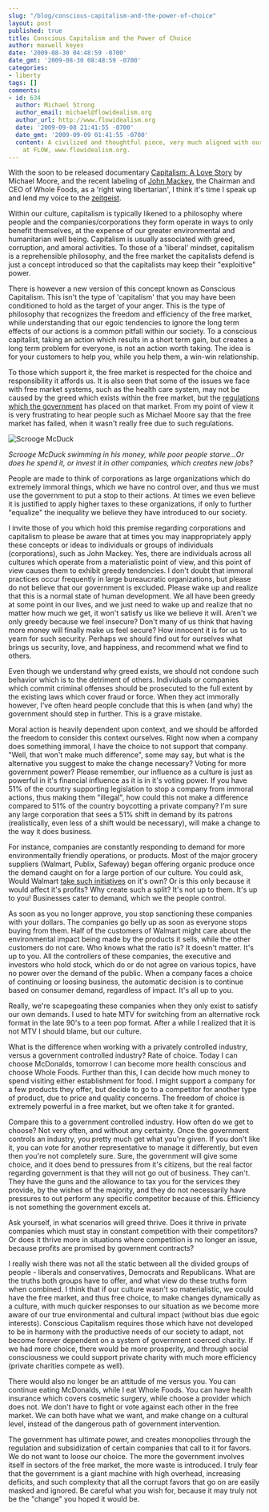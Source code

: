 ```yaml
---
slug: "/blog/conscious-capitalism-and-the-power-of-choice"
layout: post
published: true
title: Conscious Capitalism and the Power of Choice
author: maxwell keyes
date: '2009-08-30 04:48:59 -0700'
date_gmt: '2009-08-30 08:48:59 -0700'
categories:
- liberty
tags: []
comments:
- id: 634
  author: Michael Strong
  author_email: michael@flowidealism.org
  author_url: http://www.flowidealism.org
  date: '2009-09-08 21:41:55 -0700'
  date_gmt: '2009-09-09 01:41:55 -0700'
  content: A civilized and thoughtful piece, very much aligned with our tone and perspective
    at FLOW, www.flowidealism.org.
---
```


With the soon to be released documentary
[Capitalism: A Love Story](http://www.capitalismalovestory.com/) by Michael
Moore, and the recent labeling of
[John Mackey](http://en.wikipedia.org/wiki/John_Mackey_%28businessman%29), the
Chairman and CEO of Whole Foods, as a 'right wing libertarian', I think it's
time I speak up and lend my voice to the
[zeitgeist](http://en.wikipedia.org/wiki/Zeitgeist).

Within our culture, capitalism is typically likened to a philosophy where people
and the companies/corporations they form operate in ways to only benefit
themselves, at the expense of our greater environmental and humanitarian well
being. Capitalism is usually associated with greed, corruption, and amoral
activities. To those of a 'liberal' mindset, capitalism is a reprehensible
philosophy, and the free market the capitalists defend is just a concept
introduced so that the capitalists may keep their "exploitive" power.

There is however a new version of this concept known as Conscious Capitalism.
This isn't the type of 'capitalism' that you may have been conditioned to hold
as the target of your anger. This is the type of philosophy that recognizes the
freedom and efficiency of the free market, while understanding that our egoic
tendencies to ignore the long term effects of our actions is a common pitfall
within our society. To a conscious capitalist, taking an action which results in
a short term gain, but creates a long term problem for everyone, is not an
action worth taking. The idea is for your customers to help you, while you help
them, a win-win relationship.

To those which support it, the free market is respected for the choice and
responsibility it affords us. It is also seen that some of the issues we face
with free market systems, such as the health care system, may not be caused by
the greed which exists within the free market, but the
[regulations which the government](http://www2.wholefoodsmarket.com/blogs/jmackey/2009/08/14/health-care-reform-full-article/)
has placed on that market. From my point of view it is very frustrating to hear
people such as Michael Moore say that the free market has failed, when it wasn't
really free due to such regulations.

![Scrooge McDuck](./scrooge-mcduck.jpg "Scrooge McDuck, swimming in his money")

*Scrooge McDuck swimming in his money, while poor people starve...Or does he
spend it, or invest it in other companies, which creates new jobs?*

People are made to think of corporations as large organizations which do
extremely immoral things, which we have no control over, and thus we must use
the government to put a stop to their actions. At times we even believe it is
justified to apply higher taxes to these organizations, if only to further
"equalize" the inequality we believe they have introduced to our society.

I invite those of you which hold this premise regarding corporations and
capitalism to please be aware that at times you may inappropriately apply these
concepts or ideas to individuals or groups of individuals (corporations), such
as John Mackey. Yes, there are individuals across all cultures which operate
from a materialistic point of view, and this point of view causes them to
exhibit greedy tendencies. I don't doubt that immoral practices occur frequently
in large bureaucratic organizations, but please do not believe that our
government is excluded. Please wake up and realize that this is a normal state
of human development. We all have been greedy at some point in our lives, and we
just need to wake up and realize that no matter how much we get, it won't
satisfy us like we believe it will. Aren't we only greedy because we feel
insecure? Don't many of us think that having more money will finally make us
feel secure? How innocent it is for us to yearn for such security. Perhaps we
should find out for ourselves what brings us security, love, and happiness, and
recommend what we find to others.

Even though we understand why greed exists, we should not condone such behavior
which is to the detriment of others. Individuals or companies which commit
criminal offenses should be prosecuted to the full extent by the existing laws
which cover fraud or force. When they act immorally however, I've often heard
people conclude that this is when (and why) the government should step in
further. This is a grave mistake.

Moral action is heavily dependent upon context, and we should be afforded the
freedom to consider this context ourselves. Right now when a company does
something immoral, I have the choice to not support that company. "Well, that
won't make much difference", some may say, but what is the alternative you
suggest to make the change necessary? Voting for more government power? Please
remember, our influence as a culture is just as powerful in it's financial
influence as it is in it's voting power. If you have 51% of the country
supporting legislation to stop a company from immoral actions, thus making them
"illegal", how could this not make a difference compared to 51% of the country
boycotting a private company? I'm sure any large corporation that sees a 51%
shift in demand by its patrons (realistically, even less of a shift would be
necessary), will make a change to the way it does business.

For instance, companies are constantly responding to demand for more
environmentally friendly operations, or products. Most of the major grocery
suppliers (Walmart, Publix, Safeway) began offering organic produce once the
demand caught on for a large portion of our culture. You could ask, Would
Walmart
[take such initiatives](http://en.wikipedia.org/wiki/Wal-Mart#Recent_initiatives)
on it's own? Or is this only because it would affect it's profits? Why create
such a split? It's not up to them. It's up to you! Businesses cater to demand,
which we the people control.

As soon as you no longer approve, you stop sanctioning these companies with your
dollars. The companies go belly up as soon as everyone stops buying from them.
Half of the customers of Walmart might care about the environmental impact being
made by the products it sells, while the other customers do not care. Who knows
what the ratio is? It doesn't matter. It's up to you. All the controllers of
these companies, the executive and investors who hold stock, which do or do not
agree on various topics, have no power over the demand of the public. When a
company faces a choice of continuing or loosing business, the automatic decision
is to continue based on consumer demand, regardless of impact. It's all up to
you.

Really, we're scapegoating these companies when they only exist to satisfy our
own demands. I used to hate MTV for switching from an alternative rock format in
the late 90's to a teen pop format. After a while I realized that it is not MTV
I should blame, but our culture.

What is the difference when working with a privately controlled industry, versus
a government controlled industry? Rate of choice. Today I can choose McDonalds,
tomorrow I can become more health conscious and choose Whole Foods. Further than
this, I can decide how much money to spend visiting either establishment for
food. I might support a company for a few products they offer, but decide to go
to a competitor for another type of product, due to price and quality concerns.
The freedom of choice is extremely powerful in a free market, but we often take
it for granted.

Compare this to a government controlled industry. How often do we get to choose?
Not very often, and without any certainty. Once the government controls an
industry, you pretty much get what you're given. If you don't like it, you can
vote for another representative to manage it differently, but even then you're
not completely sure. Sure, the government will give some choice, and it does
bend to pressures from it's citizens, but the real factor regarding government
is that they will not go out of business. They can't. They have the guns and the
allowance to tax you for the services they provide, by the wishes of the
majority, and they do not necessarily have pressures to out perform any specific
competitor because of this. Efficiency is not something the government excels
at.

Ask yourself, in what scenarios will greed thrive. Does it thrive in private
companies which must stay in constant competition with their competitors? Or
does it thrive more in situations where competition is no longer an issue,
because profits are promised by government contracts?

I really wish there was not all the static between all the divided groups of
people - liberals and conservatives, Democrats and Republicans. What are the
truths both groups have to offer, and what view do these truths form when
combined. I think that if our culture wasn't so materialistic, we could have the
free market, and thus free choice, to make changes dynamically as a culture,
with much quicker responses to our situation as we become more aware of our true
environmental and cultural impact (without bias due egoic interests). Conscious
Capitalism requires those which have not developed to be in harmony with the
productive needs of our society to adapt, not become forever dependent on a
system of government coerced charity. If we had more choice, there would be more
prosperity, and through social consciousness we could support private charity
with much more efficiency (private charities compete as well).

There would also no longer be an attitude of me versus you. You can continue
eating McDonalds, while I eat Whole Foods. You can have health insurance which
covers cosmetic surgery, while choose a provider which does not. We don't have
to fight or vote against each other in the free market. We can both have what we
want, and make change on a cultural level, instead of the dangerous path of
government intervention.

The government has ultimate power, and creates monopolies through the regulation
and subsidization of certain companies that call to it for favors. We do not
want to loose our choice. The more the government involves itself in sectors of
the free market, the more waste is introduced. I truly fear that the government
is a giant machine with high overhead, increasing deficits, and such complexity
that all the corrupt favors that go on are easily masked and ignored. Be careful
what you wish for, because it may truly not be the "change" you hoped it would
be.
